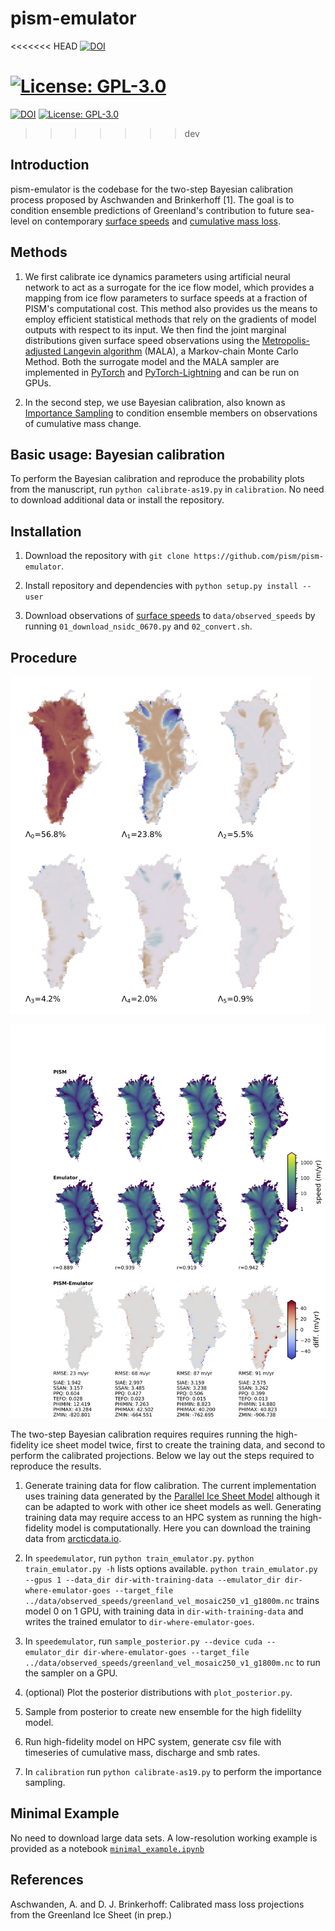 # pism-emulator

<<<<<<< HEAD
[![DOI](https://zenodo.org/badge/291851126.svg)](https://zenodo.org/badge/latestdoi/291851126)


[![License: GPL-3.0](https://img.shields.io:/github/license/pism/pism-emulator)](https://opensource.org/licenses/GPL-3.0)
=======
[![DOI](https://zenodo.org/badge/DOI/10.5281/zenodo.6257002.svg)]( https://doi.org/10.5281/zenodo.6257002) [![License: GPL-3.0](https://img.shields.io:/github/license/pism/pism-emulator)](https://opensource.org/licenses/GPL-3.0)
>>>>>>> dev

## Introduction

pism-emulator is the codebase for the two-step Bayesian calibration process proposed by Aschwanden and Brinkerhoff [1]. The goal is to condition ensemble predictions of Greenland's contribution to future sea-level on contemporary [surface speeds](https://nsidc.org/data/NSIDC-0670/versions/1) and [cumulative mass loss](http://imbie.org).

## Methods

1. We first calibrate ice dynamics parameters using artificial neural network to act as a surrogate for the ice flow model, which provides a mapping from ice flow parameters to surface speeds at a fraction of PISM's computational cost. This method also provides us the means to employ efficient statistical methods that rely on the gradients of model outputs with respect to its input. We then find the joint marginal distributions given surface speed observations using the [Metropolis-adjusted Langevin algorithm](https://en.wikipedia.org/wiki/Metropolis-adjusted_Langevin_algorithm) (MALA), a Markov-chain Monte Carlo Method. Both the surrogate model and the MALA sampler are implemented in [PyTorch](https://pytorch.org) and [PyTorch-Lightning](https://www.pytorchlightning.ai) and can be run on GPUs.

2. In the second step, we use Bayesian calibration, also known as [Importance Sampling](https://en.wikipedia.org/wiki/Importance_sampling) to condition ensemble members on observations of cumulative mass change.

## Basic usage: Bayesian calibration

To perform the Bayesian calibration and reproduce the probability plots from the manuscript, run `python calibrate-as19.py` in `calibration`. No need to download additional data or install the repository.

## Installation

1. Download the repository with `git clone https://github.com/pism/pism-emulator`.

2. Install repository and dependencies with `python setup.py install --user`

3. Download observations of [surface speeds](https://nsidc.org/data/NSIDC-0670/versions/1) to `data/observed_speeds` by running `01_download_nsidc_0670.py` and `02_convert.sh`.

## Procedure

![The first six eigen-glaciers](https://github.com/pism/pism-emulator/blob/main/images/eigenglaciers.png)

![PISM vs Emulator](https://github.com/pism/pism-emulator/blob/main/images/speed_emulator_train.png)

The two-step Bayesian calibration requires requires running the high-fidelity ice sheet model twice, first to create the training data, and second to perform the calibrated projections. Below we lay out the steps required to reproduce the results.

1. Generate training data for flow calibration. The current implementation uses training data generated by the [Parallel Ice Sheet Model](https://pism.io) although it can be adapted to work with other ice sheet models as well. Generating training data may require access to an HPC system as running the high-fidelity model is computationally. Here you can download the training data from [arcticdata.io](https://arcticdata.io).

2. In `speedemulator`, run `python train_emulator.py`. `python train_emulator.py -h` lists options available. `python train_emulator.py --gpus 1 --data_dir dir-with-training-data --emulator_dir dir-where-emulator-goes --target_file ../data/observed_speeds/greenland_vel_mosaic250_v1_g1800m.nc` trains model 0 on 1 GPU, with training data in `dir-with-training-data` and writes the trained emulator to `dir-where-emulator-goes`.

3. In `speedemulator`, run `sample_posterior.py --device cuda --emulator_dir dir-where-emulator-goes --target_file ../data/observed_speeds/greenland_vel_mosaic250_v1_g1800m.nc` to run the sampler on a GPU.

4. (optional) Plot the posterior distributions with `plot_posterior.py`.

5. Sample from posterior to create new ensemble for the high fidelilty model.

6. Run high-fidelity model on HPC system, generate csv file with timeseries of cumulative mass, discharge and smb rates.

7. In `calibration` run `python calibrate-as19.py` to perform the importance sampling.

## Minimal Example

No need to download large data sets. A low-resolution working example is provided as a notebook [`minimal_example.ipynb`](https://github.com/pism/pism-emulator/blob/master/notebooks/minimal_example.ipyng)

## References

Aschwanden, A. and D. J. Brinkerhoff: Calibrated mass loss projections from the Greenland Ice Sheet (in prep.)